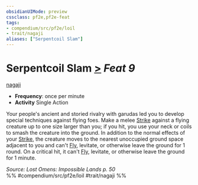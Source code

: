 ```yaml
---
obsidianUIMode: preview
cssclass: pf2e,pf2e-feat
tags:
- compendium/src/pf2e/loil
- trait/nagaji
aliases: ["Serpentcoil Slam"]
---
```

# Serpentcoil Slam  [>](chapter-9-playing-the-game.md#Actions "Single Action") *Feat 9*  
[nagaji](nagaji-loil.md "Nagaji Ancestry & Heritage Trait")  

- **Frequency**: once per minute
- **Activity** Single Action

Your people's ancient and storied rivalry with garudas led you to develop special techniques against flying foes. Make a melee [Strike](strike.md) against a flying creature up to one size larger than you; if you hit, you use your neck or coils to smash the creature into the ground. In addition to the normal effects of your [Strike](strike.md), the creature moves to the nearest unoccupied ground space adjacent to you and can't [Fly](Reference/Rules/Actions/fly.md), levitate, or otherwise leave the ground for 1 round. On a critical hit, it can't [Fly](Reference/Rules/Actions/fly.md), levitate, or otherwise leave the ground for 1 minute.

*Source: Lost Omens: Impossible Lands p. 50*  
%% #compendium/src/pf2e/loil #trait/nagaji %%